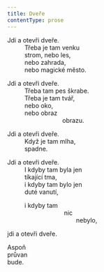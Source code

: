 ```yaml
---
title: Dveře
contentType: prose
---
```


Jdi a otevři dveře.  
          Třeba je tam venku  
          strom, nebo les,  
          nebo zahrada,  
          nebo magické město.

Jdi a otevři dveře.  
          Třeba tam pes škrabe.  
          Třeba je tam tvář,  
          nebo oko,  
          nebo obraz  
                                obrazu.

Jdi a otevři dveře.  
          Když je tam mlha,  
          spadne.

Jdi a otevři dveře.  
          I kdyby tam byla jen  
          tíkající tma,  
          i kdyby tam bylo jen  
          duté vanutí,

          i kdyby tam  
                                 nic  
                                        nebylo,

jdi a otevři dveře.

Aspoň  
průvan  
bude.

